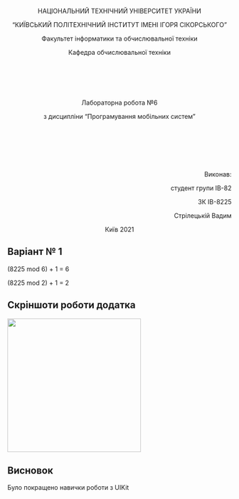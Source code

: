<p align="center">
    НАЦІОНАЛЬНИЙ ТЕХНІЧНИЙ УНІВЕРСИТЕТ УКРАЇНИ
</p>
<p align="center">
    “КИЇВСЬКИЙ ПОЛІТЕХНІЧНИЙ ІНСТИТУТ ІМЕНІ ІГОРЯ СІКОРСЬКОГО”
</p>
<p align="center">
    Факультет інформатики та обчислювальної техніки
</p>
<p align="center">
    Кафедра обчислювальної техніки
</p>
<br/>
<br/>
<br/>
<br/>
<p align="center">
    Лабораторна робота №6
</p>
<p align="center">
    з дисципліни “Програмування мобільних систем”
</p>



<br/>
<br/>
<br/>
<br/>
<br/>

<p align="right">
    Виконав:
</p>
<p align="right">
    студент групи ІВ-82
</p>
<p align="right">
    ЗК ІВ-8225
</p>
<p align="right">
    Стрілецькій Вадим
</p>
<p align="center">
    Київ 2021
</p>

## Варіант № 1
(8225 mod 6) + 1 = 6

(8225 mod 2) + 1 = 2

## Скріншоти роботи додатка

<img src="https://github.com/Vadstr/MobileDev/blob/Lab6/gifOfWork.gif" width="300">

## Висновок

Було покращено навички роботи з UIKit

